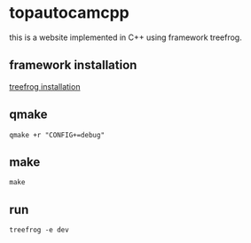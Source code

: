 # topautocamcpp
this is a website implemented in C++ using framework treefrog.

## framework installation
[treefrog installation](https://www.treefrogframework.org/en/user-guide/install)


## qmake
```
qmake +r "CONFIG+=debug"
```

## make
```
make
```

## run
```
treefrog -e dev
```

